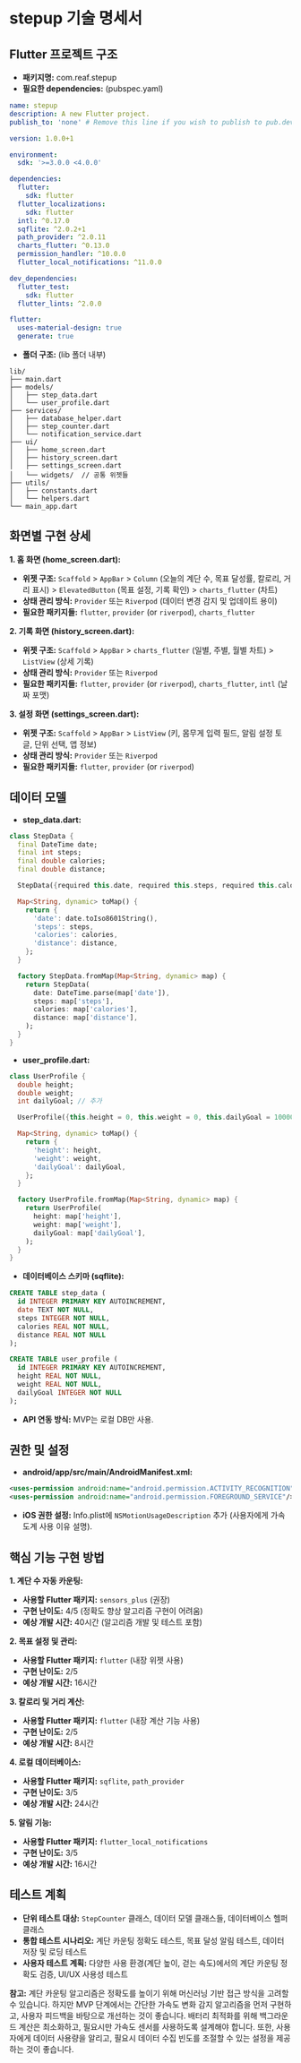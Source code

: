 # stepup 기술 명세서

## Flutter 프로젝트 구조

- **패키지명:** com.reaf.stepup
- **필요한 dependencies:** (pubspec.yaml)

```yaml
name: stepup
description: A new Flutter project.
publish_to: 'none' # Remove this line if you wish to publish to pub.dev

version: 1.0.0+1

environment:
  sdk: '>=3.0.0 <4.0.0'

dependencies:
  flutter:
    sdk: flutter
  flutter_localizations:
    sdk: flutter
  intl: ^0.17.0
  sqflite: ^2.0.2+1
  path_provider: ^2.0.11
  charts_flutter: ^0.13.0
  permission_handler: ^10.0.0
  flutter_local_notifications: ^11.0.0

dev_dependencies:
  flutter_test:
    sdk: flutter
  flutter_lints: ^2.0.0

flutter:
  uses-material-design: true
  generate: true
```

- **폴더 구조:** (lib 폴더 내부)

```
lib/
├── main.dart
├── models/
│   ├── step_data.dart
│   └── user_profile.dart
├── services/
│   ├── database_helper.dart
│   ├── step_counter.dart
│   └── notification_service.dart
├── ui/
│   ├── home_screen.dart
│   ├── history_screen.dart
│   ├── settings_screen.dart
│   └── widgets/  // 공통 위젯들
├── utils/
│   ├── constants.dart
│   └── helpers.dart
└── main_app.dart
```


## 화면별 구현 상세

**1. 홈 화면 (home_screen.dart):**

- **위젯 구조:** `Scaffold`  > `AppBar` > `Column` (오늘의 계단 수, 목표 달성률, 칼로리, 거리 표시) > `ElevatedButton` (목표 설정, 기록 확인) > `charts_flutter` (차트)
- **상태 관리 방식:** `Provider` 또는 `Riverpod` (데이터 변경 감지 및 업데이트 용이)
- **필요한 패키지들:** `flutter`, `provider` (or `riverpod`), `charts_flutter`

**2. 기록 화면 (history_screen.dart):**

- **위젯 구조:** `Scaffold` > `AppBar` > `charts_flutter` (일별, 주별, 월별 차트) > `ListView` (상세 기록)
- **상태 관리 방식:** `Provider` 또는 `Riverpod`
- **필요한 패키지들:** `flutter`, `provider` (or `riverpod`), `charts_flutter`, `intl` (날짜 포맷)

**3. 설정 화면 (settings_screen.dart):**

- **위젯 구조:** `Scaffold` > `AppBar` > `ListView` (키, 몸무게 입력 필드, 알림 설정 토글, 단위 선택, 앱 정보)
- **상태 관리 방식:** `Provider` 또는 `Riverpod`
- **필요한 패키지들:** `flutter`, `provider` (or `riverpod`)


## 데이터 모델

- **step_data.dart:**
```dart
class StepData {
  final DateTime date;
  final int steps;
  final double calories;
  final double distance;

  StepData({required this.date, required this.steps, required this.calories, required this.distance});

  Map<String, dynamic> toMap() {
    return {
      'date': date.toIso8601String(),
      'steps': steps,
      'calories': calories,
      'distance': distance,
    };
  }

  factory StepData.fromMap(Map<String, dynamic> map) {
    return StepData(
      date: DateTime.parse(map['date']),
      steps: map['steps'],
      calories: map['calories'],
      distance: map['distance'],
    );
  }
}
```

- **user_profile.dart:**
```dart
class UserProfile {
  double height;
  double weight;
  int dailyGoal; // 추가

  UserProfile({this.height = 0, this.weight = 0, this.dailyGoal = 10000});

  Map<String, dynamic> toMap() {
    return {
      'height': height,
      'weight': weight,
      'dailyGoal': dailyGoal,
    };
  }

  factory UserProfile.fromMap(Map<String, dynamic> map) {
    return UserProfile(
      height: map['height'],
      weight: map['weight'],
      dailyGoal: map['dailyGoal'],
    );
  }
}
```

- **데이터베이스 스키마 (sqflite):**

```sql
CREATE TABLE step_data (
  id INTEGER PRIMARY KEY AUTOINCREMENT,
  date TEXT NOT NULL,
  steps INTEGER NOT NULL,
  calories REAL NOT NULL,
  distance REAL NOT NULL
);

CREATE TABLE user_profile (
  id INTEGER PRIMARY KEY AUTOINCREMENT,
  height REAL NOT NULL,
  weight REAL NOT NULL,
  dailyGoal INTEGER NOT NULL
);
```

- **API 연동 방식:**  MVP는 로컬 DB만 사용.


## 권한 및 설정

- **android/app/src/main/AndroidManifest.xml:**

```xml
<uses-permission android:name="android.permission.ACTIVITY_RECOGNITION" />
<uses-permission android:name="android.permission.FOREGROUND_SERVICE"/> <!-- 백그라운드 계측을 위한 권한 -->
```

- **iOS 권한 설정:**  Info.plist에 `NSMotionUsageDescription` 추가 (사용자에게 가속도계 사용 이유 설명).


## 핵심 기능 구현 방법

**1. 계단 수 자동 카운팅:**

- **사용할 Flutter 패키지:** `sensors_plus` (권장)
- **구현 난이도:** 4/5 (정확도 향상 알고리즘 구현이 어려움)
- **예상 개발 시간:** 40시간 (알고리즘 개발 및 테스트 포함)

**2. 목표 설정 및 관리:**

- **사용할 Flutter 패키지:**  `flutter` (내장 위젯 사용)
- **구현 난이도:** 2/5
- **예상 개발 시간:** 16시간

**3. 칼로리 및 거리 계산:**

- **사용할 Flutter 패키지:**  `flutter` (내장 계산 기능 사용)
- **구현 난이도:** 2/5
- **예상 개발 시간:** 8시간

**4. 로컬 데이터베이스:**

- **사용할 Flutter 패키지:** `sqflite`, `path_provider`
- **구현 난이도:** 3/5
- **예상 개발 시간:** 24시간

**5. 알림 기능:**

- **사용할 Flutter 패키지:** `flutter_local_notifications`
- **구현 난이도:** 3/5
- **예상 개발 시간:** 16시간


## 테스트 계획

- **단위 테스트 대상:**  `StepCounter` 클래스, 데이터 모델 클래스들,  데이터베이스 헬퍼 클래스
- **통합 테스트 시나리오:**  계단 카운팅 정확도 테스트,  목표 달성 알림 테스트,  데이터 저장 및 로딩 테스트
- **사용자 테스트 계획:**  다양한 사용 환경(계단 높이, 걷는 속도)에서의 계단 카운팅 정확도 검증, UI/UX 사용성 테스트


**참고:**  계단 카운팅 알고리즘은 정확도를 높이기 위해 머신러닝 기반 접근 방식을 고려할 수 있습니다.  하지만 MVP 단계에서는 간단한 가속도 변화 감지 알고리즘을 먼저 구현하고,  사용자 피드백을 바탕으로 개선하는 것이 좋습니다.  배터리 최적화를 위해  백그라운드 계산은 최소화하고,  필요시만 가속도 센서를 사용하도록 설계해야 합니다.  또한,  사용자에게 데이터 사용량을 알리고,  필요시 데이터 수집 빈도를 조절할 수 있는 설정을 제공하는 것이 좋습니다.
